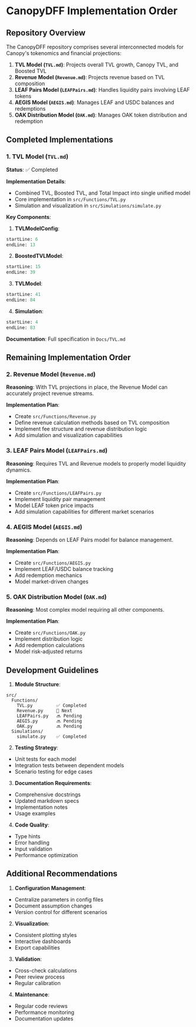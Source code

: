 # CanopyDFF Implementation Order

## Repository Overview

The CanopyDFF repository comprises several interconnected models for Canopy's tokenomics and financial projections:

1. **TVL Model (`TVL.md`)**: Projects overall TVL growth, Canopy TVL, and Boosted TVL
2. **Revenue Model (`Revenue.md`)**: Projects revenue based on TVL composition
3. **LEAF Pairs Model (`LEAFPairs.md`)**: Handles liquidity pairs involving LEAF tokens
4. **AEGIS Model (`AEGIS.md`)**: Manages LEAF and USDC balances and redemptions
5. **OAK Distribution Model (`OAK.md`)**: Manages OAK token distribution and redemption

## Completed Implementations

### 1. TVL Model (`TVL.md`)

**Status**: ✅ Completed

**Implementation Details**:

- Combined TVL, Boosted TVL, and Total Impact into single unified model
- Core implementation in `src/Functions/TVL.py`
- Simulation and visualization in `src/Simulations/simulate.py`

**Key Components**:

1. **TVLModelConfig**:

```python:src/Functions/TVL.py
startLine: 6
endLine: 13
```

2. **BoostedTVLModel**:

```python:src/Functions/TVL.py
startLine: 15
endLine: 39
```

3. **TVLModel**:

```python:src/Functions/TVL.py
startLine: 41
endLine: 84
```

4. **Simulation**:

```python:src/Simulations/simulate.py
startLine: 4
endLine: 83
```

**Documentation**: Full specification in `Docs/TVL.md`

## Remaining Implementation Order

### 2. Revenue Model (`Revenue.md`)

**Reasoning**: With TVL projections in place, the Revenue Model can accurately project revenue streams.

**Implementation Plan**:

- Create `src/Functions/Revenue.py`
- Define revenue calculation methods based on TVL composition
- Implement fee structure and revenue distribution logic
- Add simulation and visualization capabilities

### 3. LEAF Pairs Model (`LEAFPairs.md`)

**Reasoning**: Requires TVL and Revenue models to properly model liquidity dynamics.

**Implementation Plan**:

- Create `src/Functions/LEAFPairs.py`
- Implement liquidity pair management
- Model LEAF token price impacts
- Add simulation capabilities for different market scenarios

### 4. AEGIS Model (`AEGIS.md`)

**Reasoning**: Depends on LEAF Pairs model for balance management.

**Implementation Plan**:

- Create `src/Functions/AEGIS.py`
- Implement LEAF/USDC balance tracking
- Add redemption mechanics
- Model market-driven changes

### 5. OAK Distribution Model (`OAK.md`)

**Reasoning**: Most complex model requiring all other components.

**Implementation Plan**:

- Create `src/Functions/OAK.py`
- Implement distribution logic
- Add redemption calculations
- Model risk-adjusted returns

## Development Guidelines

1. **Module Structure**:

```
src/
  Functions/
    TVL.py         ✅ Completed
    Revenue.py     🔄 Next
    LEAFPairs.py   🔜 Pending
    AEGIS.py       🔜 Pending
    OAK.py         🔜 Pending
  Simulations/
    simulate.py    ✅ Completed
```

2. **Testing Strategy**:

- Unit tests for each model
- Integration tests between dependent models
- Scenario testing for edge cases

3. **Documentation Requirements**:

- Comprehensive docstrings
- Updated markdown specs
- Implementation notes
- Usage examples

4. **Code Quality**:

- Type hints
- Error handling
- Input validation
- Performance optimization

## Additional Recommendations

1. **Configuration Management**:

- Centralize parameters in config files
- Document assumption changes
- Version control for different scenarios

2. **Visualization**:

- Consistent plotting styles
- Interactive dashboards
- Export capabilities

3. **Validation**:

- Cross-check calculations
- Peer review process
- Regular calibration

4. **Maintenance**:

- Regular code reviews
- Performance monitoring
- Documentation updates
